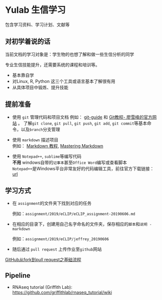 # Yulab 生信学习

包含学习资料、学习计划、文献等

## 对初学着说的话

当前文档的学习对象是：学生物的也想了解和做一些生信分析的同学    

专业生信技能提升，还需要系统的课程和培训等。

+ 基本靠自学    
+ 对Linux, R, Python 这三个工具或语言基本了解很有用  
+ 从具体项目中锻炼、提升技能  


## 提前准备

+ 使用 `git` 管理代码和项目文档
  例如： [git-guide](https://www.bootcss.com/p/git-guide/) 和 [Git教程- 廖雪峰的官方网站](https://www.liaoxuefeng.com/wiki/896043488029600) 。 
  了解`git clone`, `git pull`, `git push`, `git add`, `git commit`等基本命令，以及`branch`分支管理
  
+ 使用 `markdown` 描述项目  
  例如： [Markdown 教程](https://www.runoob.com/markdown/md-tutorial.html), [Mastering Markdown](https://guides.github.com/features/mastering-markdown/)

+ 使用 `Notepad++`, `sublime`等编写代码    
  **不用** windows自带的`记事本`甚至`Office Word`编写或查看脚本  
  `Notepad++`是Windows平台非常友好的代码编辑工具，前往官方下载链接： [url](https://notepad-plus-plus.org/download/v7.5.5.html) 

## 学习方式

+ 在 `assignment`的文件夹下找到对应的任务

  例如：`assignment/2019/eCLIP/eCLIP_assignment-20190606.md`  

+ 在相应的目录下，创建用自己名字命名的文件夹，保存相应的`脚本`和`说明 - markdown`

  例如：`assignment/2019/eCLIP/jeffrey_20190606`

+ 随后通过 `pull request` 上传作业至`github`网站

[GitHub从fork到pull request之基础流程](https://blog.csdn.net/SirM2z/article/details/50421800)


## Pipeline

+ RNAseq tutorial (Griffith Lab): https://github.com/griffithlab/rnaseq_tutorial/wiki


